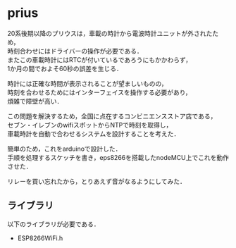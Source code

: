 # prius

20系後期以降のプリウスは，車載の時計から電波時計ユニットが外されたため，  
時刻合わせにはドライバーの操作が必要である．  
またこの車載時計にはRTCが付いているであろうにもかかわらず，  
1か月の間でおよそ60秒の誤差を生じる．  

時計には正確な時間が表示されることが望ましいものの，  
時刻を合わせるためにはインターフェイスを操作する必要があり，  
煩雑で障壁が高い．  

この問題を解決するため，全国に点在するコンビニエンスストア店である，  
セブン・イレブンのwifiスポットからNTPで時刻を取得し，  
車載時計を自動で合わせるシステムを設計することを考えた．

簡単のため，これをarduinoで設計した．  
手順を処理するスケッチを書き，eps8266を搭載したnodeMCU上でこれを動作させた．  

リレーを買い忘れたから，とりあえず音がなるようにしてみた．  

## ライブラリ

以下のライブラリが必要である．  
* ESP8266WiFi.h
